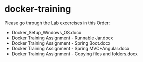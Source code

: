 # docker-training

Please go through the Lab excercises in this Order:
 - Docker_Setup_Windows_OS.docx
 - Docker Training Assignment - Runnable Jar.docx
 - Docker Training Assignment - Spring Boot.docx
 - Docker Training Assignment - Spring MVC+Angular.docx	
 - Docker Training Assignment - Copying files and folders.docx	

